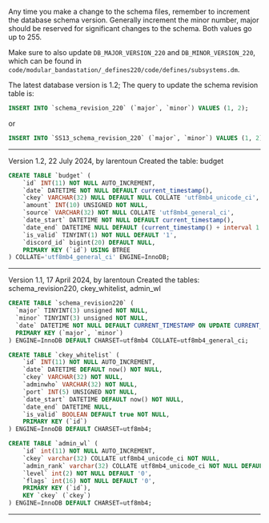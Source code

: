 Any time you make a change to the schema files, remember to increment the database schema version. Generally increment the minor number, major should be reserved for significant changes to the schema. Both values go up to 255.

Make sure to also update `DB_MAJOR_VERSION_220` and `DB_MINOR_VERSION_220`, which can be found in `code/modular_bandastation/_defines220/code/defines/subsystems.dm`.

The latest database version is 1.2; The query to update the schema revision table is:

```sql
INSERT INTO `schema_revision_220` (`major`, `minor`) VALUES (1, 2);
```
or

```sql
INSERT INTO `SS13_schema_revision_220` (`major`, `minor`) VALUES (1, 2);
```

-----------------------------------------------------
Version 1.2, 22 July 2024, by larentoun
Created the table: budget

```sql
CREATE TABLE `budget` (
    `id` INT(11) NOT NULL AUTO_INCREMENT,
    `date` DATETIME NOT NULL DEFAULT current_timestamp(),
    `ckey` VARCHAR(32) NULL DEFAULT NULL COLLATE 'utf8mb4_unicode_ci',
    `amount` INT(10) UNSIGNED NOT NULL,
    `source` VARCHAR(32) NOT NULL COLLATE 'utf8mb4_general_ci',
    `date_start` DATETIME NOT NULL DEFAULT current_timestamp(),
    `date_end` DATETIME NULL DEFAULT (current_timestamp() + interval 1 month),
    `is_valid` TINYINT(1) NOT NULL DEFAULT '1',
    `discord_id` bigint(20) DEFAULT NULL,
    PRIMARY KEY (`id`) USING BTREE
) COLLATE='utf8mb4_general_ci' ENGINE=InnoDB;
```
-----------------------------------------------------
Version 1.1, 17 April 2024, by larentoun
Created the tables: schema_revision220, ckey_whitelist, admin_wl

```sql
CREATE TABLE `schema_revision220` (
  `major` TINYINT(3) unsigned NOT NULL,
  `minor` TINYINT(3) unsigned NOT NULL,
  `date` DATETIME NOT NULL DEFAULT CURRENT_TIMESTAMP ON UPDATE CURRENT_TIMESTAMP,
  PRIMARY KEY (`major`, `minor`)
) ENGINE=InnoDB DEFAULT CHARSET=utf8mb4 COLLATE=utf8mb4_general_ci;
```

```sql
CREATE TABLE `ckey_whitelist` (
	`id` INT(11) NOT NULL AUTO_INCREMENT,
	`date` DATETIME DEFAULT now() NOT NULL,
	`ckey` VARCHAR(32) NOT NULL,
	`adminwho` VARCHAR(32) NOT NULL,
	`port` INT(5) UNSIGNED NOT NULL,
	`date_start` DATETIME DEFAULT now() NOT NULL,
	`date_end` DATETIME NULL,
	`is_valid` BOOLEAN DEFAULT true NOT NULL,
	PRIMARY KEY (`id`)
) ENGINE=InnoDB DEFAULT CHARSET=utf8mb4;
```

```sql
CREATE TABLE `admin_wl` (
	`id` int(11) NOT NULL AUTO_INCREMENT,
	`ckey` varchar(32) COLLATE utf8mb4_unicode_ci NOT NULL,
	`admin_rank` varchar(32) COLLATE utf8mb4_unicode_ci NOT NULL DEFAULT 'Administrator',
	`level` int(2) NOT NULL DEFAULT '0',
	`flags` int(16) NOT NULL DEFAULT '0',
	PRIMARY KEY (`id`),
	KEY `ckey` (`ckey`)
) ENGINE=InnoDB DEFAULT CHARSET=utf8mb4;
```
-----------------------------------------------------
